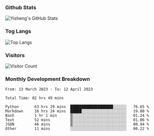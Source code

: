 ### Github Stats
![Yisheng's GitHub Stats](https://github-readme-stats-9qabuvhk1-gongyisheng.vercel.app/api?username=gongyisheng&count_private=true&show_icons=true)
### Tog Langs
![Top Langs](https://github-readme-stats-9qabuvhk1-gongyisheng.vercel.app/api/top-langs/?username=gongyisheng&layout=compact)
### Visitors
![Visitor Count](https://profile-counter.glitch.me/gongyisheng/count.svg)
### Monthly Development Breakdown
<!--START_SECTION:waka-->

```text
From: 13 March 2023 - To: 12 April 2023

Total Time: 82 hrs 49 mins

Python       63 hrs 29 mins  ███████████████████░░░░░░   76.65 %
Markdown     16 hrs 24 mins  █████░░░░░░░░░░░░░░░░░░░░   19.80 %
Bash         1 hr 1 min      ▒░░░░░░░░░░░░░░░░░░░░░░░░   01.24 %
Text         52 mins         ▒░░░░░░░░░░░░░░░░░░░░░░░░   01.06 %
JSON         46 mins         ▒░░░░░░░░░░░░░░░░░░░░░░░░   00.94 %
Other        11 mins         ░░░░░░░░░░░░░░░░░░░░░░░░░   00.22 %
```

<!--END_SECTION:waka-->
